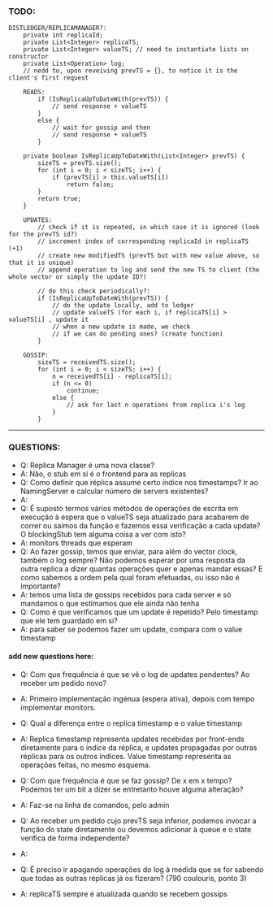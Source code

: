 ### TODO:

```
DISTLEDGER/REPLICAMANAGER?:
    private int replicaId;
    private List<Integer> replicaTS;
    private List<Integer> valueTS; // need to instantiate lists on constructor
    private List<Operation> log;
    // nedd to, upon reveiving prevTS = {}, to notice it is the client's first request
    
    READS:
        if (IsReplicaUpToDateWith(prevTS)) {
            // send response + valueTS
        }
        else {
            // wait for gossip and then
            // send response + valueTS
        }

    private boolean IsReplicaUpToDateWith(List<Integer> prevTS) {
        sizeTS = prevTS.size();
        for (int i = 0; i < sizeTS; i++) {
            if (prevTS[i] > this.valueTS[i])
                return false;
        }
        return true;
    }

    UPDATES:
        // check if it is repeated, in which case it is ignored (look for the prevTS id?)
        // increment index of corresponding replicaId in replicaTS (+1)
        // create new modifiedTS (prevTS but with new value above, so that it is unique)
        // append operation to log and send the new TS to client (the whole vector or simply the update ID?)
        
        // do this check periodically?:
        if (IsReplicaUpToDateWith(prevTS)) {
            // do the update locally, add to ledger
            // update valueTS (for each i, if replicaTS[i] > valueTS[i] , update it
            // when a new update is made, we check
            // if we can do pending ones? (create function)
        }

    GOSSIP:
        sizeTS = receivedTS.size();
        for (int i = 0; i < sizeTS; i++) {
            n = receivedTS[i] - replicaTS[i];
            if (n <= 0)
                continue;
            else {
                // ask for last n operations from replica i's log
            }
        }
```

---	

### QUESTIONS:

- Q: Replica Manager é uma nova classe?
- A: Não, o stub em si é o frontend para as replicas
- Q: Como definir que réplica assume certo índice nos timestamps? Ir ao NamingServer e calcular número de servers existentes?
- A: 
- Q: É suposto termos vários métodos de operações de escrita em execução à espera que o valueTS seja atualizado para acabarem de correr ou saímos da função e fazemos essa verificação a cada update? O blockingStub tem alguma coisa a ver com isto?
- A: monitors threads que esperam
- Q: Ao fazer gossip, temos que enviar, para além do vector clock, também o log sempre? Não podemos esperar por uma resposta da outra replica a dizer quantas operações quer e apenas mandar essas? E como sabemos a ordem pela qual foram efetuadas, ou isso não é importante?
- A: temos uma lista de gossips recebidos para cada server e só mandamos o que estimamos que ele ainda não tenha
- Q: Como é que verificamos que um update é repetido? Pelo timestamp que ele tem guardado em si?
- A: para saber se podemos fazer um update, compara com o value timestamp

#### add new questions here:
- Q: Com que frequência é que se vê o log de updates pendentes? Ao receber um pedido novo?
- A: Primeiro implementação ingénua (espera ativa), depois com tempo implementar monitors.
- Q: Qual a diferença entre o replica timestamp e o value timestamp
- A: Replica timestamp representa updates recebidas por front-ends diretamente para o índice da réplica, e updates propagadas por outras réplicas para os outros índices. Value timestamp representa as operações feitas, no mesmo esquema. 
- Q: Com que frequência é que se faz gossip? De x em x tempo? Podemos ter um bit a dizer se entretanto houve alguma alteração?
- A: Faz-se na linha de comandos, pelo admin
- Q: Ao receber um pedido cujo prevTS seja inferior, podemos invocar a função do state diretamente ou devemos adicionar à queue e o state verifica de forma independente?
- A:
- Q: É preciso ir apagando operações do log à medida que se for sabendo que todas as outras réplicas já os fizeram? (790 coulouris, ponto 3)

- A: replicaTS sempre é atualizada quando se recebem gossips